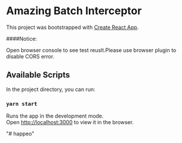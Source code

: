 # Amazing Batch Interceptor

This project was bootstrapped with [Create React App](https://github.com/facebook/create-react-app).

####Notice: 

Open browser console to see test reuslt.Please use browser plugin to disable CORS error.

## Available Scripts

In the project directory, you can run:

### `yarn start`

Runs the app in the development mode.\
Open [http://localhost:3000](http://localhost:3000) to view it in the browser.


"# happeo" 

